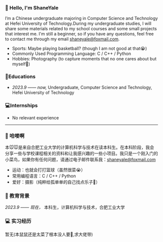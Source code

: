 ### 👋 Hello, I'm ShaneYale 
I’m a Chinese undergraduate majoring in Computer Science and Technology at Hefei University of Technology.During my undergraduate studies, I will share some materials related to my school courses and some small projects that interest me. I'm still a beginner, so if you have any questions, feel free to contact me through my email shaneyale@foxmail.com.

- Sports: Maybe playing basketball? (though I am not good at that😭)
- Commonly Used Programming Language: C / C++ / Python
- Hobbies: Photography (to capture moments that no one cares about but myself😤)

### 📖Educations
- _2023.9 —— now,_ Undergraduate, Computer Science and Technology, Hefei University of Technology

### 💻Internships
- No relevant experience

---

### 👋 哈喽啊
本🐭🐭是来自合肥工业大学的计算机科学与技术在读本科生。在本科阶段，我会分享一些与学校课程相关的资料和让我感兴趣的一些小项目。我只是一个刚入门的小菜鸟，如果你有任何问题，请通过电子邮件联系我：shaneyale@foxmail.com

- 运动：也就会打打篮球（虽然很菜😭）
- 常用编程语言：C / C++ / Python
- 爱好：摄影（纯粹给孤单单的自己找点乐子😤）

### 📖 教育背景
_2023.9 —— 现在，_ 本科生，计算机科学与技术，合肥工业大学

### 💻 实习经历
暂无(本鼠鼠还是太菜了根本没人要🥹,求大佬带)
